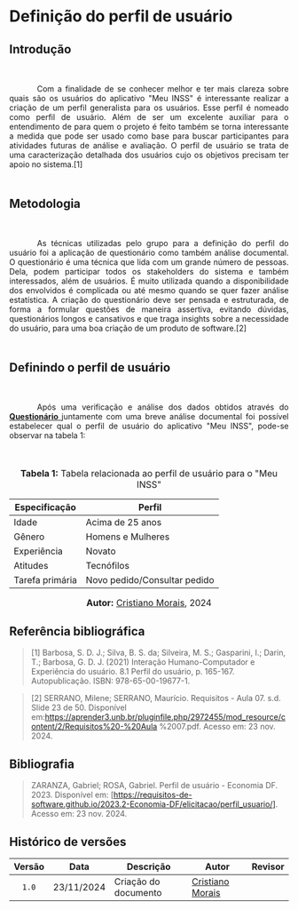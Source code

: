 # Definição do perfil de usuário

## <p style="margin-bottom: 50px;">Introdução</p>

<p style="text-align: justify; text-indent: 50px; margin-bottom: 50px;">Com a finalidade de se conhecer melhor e ter mais clareza sobre quais são os usuários do aplicativo "Meu INSS" é interessante realizar a criação de um perfil generalista para os usuários. Esse perfil é nomeado como perfil de usuário. Além de ser um excelente auxiliar para o entendimento de para quem o projeto é feito também se torna interessante a medida que pode ser usado como base para buscar participantes para atividades futuras de análise e avaliação. O perfil de usuário se trata de uma caracterização detalhada dos usuários cujo os objetivos precisam ter apoio no sistema.[1]</p>

## <p style="margin-bottom: 50px;">Metodologia</p>

<p style="text-align: justify; text-indent: 50px; margin-bottom: 50px;">As técnicas utilizadas pelo grupo para a definição do perfil do usuário foi a aplicação de questionário como também análise documental. O questionário é uma técnica que lida com um grande número de pessoas.
Dela, podem participar todos os stakeholders do sistema e também interessados,
além de usuários. É muito utilizada quando a disponibilidade dos envolvidos é
complicada ou até mesmo quando se quer fazer análise estatística. A criação do
questionário deve ser pensada e estruturada, de forma a formular questões de
maneira assertiva, evitando dúvidas, questionários longos e cansativos e que traga
insights sobre a necessidade do usuário, para uma boa criação de um produto de
software.[2]</p>

## <p style="margin-bottom: 50px;">Definindo o perfil de usuário</p>

<p style="text-align: justify; text-indent: 50px; margin-bottom: 50px;">Após uma verificação e análise dos dados obtidos através do  <b><a href="https://requisitos-de-software.github.io/2024.2-MeuINSS/elicitacao/Questionario/">Questionário </a>
  </b> juntamente com uma breve análise documental foi possível estabelecer qual o perfil de usuário do aplicativo "Meu INSS", pode-se observar na tabela 1: </p>

<div align="center">
<font size="3"><p style="text-align: center"><b>Tabela 1:</b> Tabela relacionada ao perfil de usuário para o "Meu INSS"</p></font>

<table>
  <thead>
    <tr>
      <th>Especificação</th>
      <th>Perfil</th>
    </tr>
  </thead>
  <tbody>
    <tr>
      <td>Idade</td>
      <td>Acima de 25 anos</td>
    </tr>
    <tr>
      <td>Gênero</td>
      <td>Homens e Mulheres</td>
    </tr>
    <tr>
      <td>Experiência</td>
      <td>Novato</td>
    </tr>
    <tr>
      <td>Atitudes</td>
      <td>Tecnófilos</td>
    </tr>
    <tr>
      <td>Tarefa primária</td>
      <td>Novo pedido/Consultar pedido</td>
    </tr>
  </tbody>
</table>

<font size="3"><p style="text-align: center"><b>Autor:</b> <a href="https://github.com/CristianoMoraiss">Cristiano Morais</a>, 2024</p></font>
</div>


## Referência bibliográfica
> [1] Barbosa, S. D. J.; Silva, B. S. da; Silveira, M. S.; Gasparini, I.; Darin, T.; Barbosa, G. D. J. (2021) Interação Humano-Computador e Experiência do usuário. 8.1 Perfil do usuário, p. 165-167. Autopublicação. ISBN: 978-65-00-19677-1.

> [2] SERRANO, Milene; SERRANO, Maurício. Requisitos - Aula 07. s.d. Slide 23 de 50. Disponível em:https://aprender3.unb.br/pluginfile.php/2972455/mod_resource/content/2/Requisitos%20-%20Aula %2007.pdf. Acesso em: 23 nov. 2024.

## Bibliografia

> ZARANZA, Gabriel; ROSA, Gabriel. Perfil de usuário - Economia DF. 2023. Disponível em: [https://requisitos-de-software.github.io/2023.2-Economia-DF/elicitacao/perfil_usuario/]. Acesso em: 23 nov. 2024.


## Histórico de versões


| Versão | Data       | Descrição                            | Autor                                                 | Revisor                                               |
| :----: | ---------- | ------------------------------------ | ----------------------------------------------------- | ----------------------------------------------------- |
| `1.0`  | 23/11/2024 | Criação do documento                 | [Cristiano Morais](https://github.com/CristianoMoraiss)        |         |